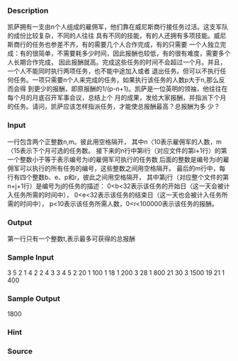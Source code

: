 
### Description
凯萨拥有一支由n个人组成的雇佣军，他们靠在威尼斯商行接任务过活。这支军队的成份比较复杂，不同的人往往
具有不同的技能，有的人还拥有多项技能。威尼斯商行的任务也参差不齐，有的需要几个人合作完成，有的只需要
一个人独立完成：有的很简单，不需要耗多少时间，因此报酬也较低，有的很有难度，需要多个人长期合作完成，
因此报酬就高。完成这些任务的时间不会超过一个月。并且，一个人不能同时执行两项任务，也不能中途加入或者
退出任务。但可以不执行任何任务。一项只需要n个人来完成的任务，如果执行该任务的人数p大于n,那么反而会得
到更少的报酬，即原报酬的1/(p-n+1)。凯萨是一位英明的领袖，他往往在每个月的月底召开军事会议，总结上个
月的成果，发给大家报酬，并指派下个月的任务。请问，凯萨应该怎样指派任务，才能使总报酬最高？总报酬为多
少？
### Input


一行包含两个正整数n,m。彼此用空格隔开，
其中n〈10表示雇佣军的人数，m〈15表示下个月可选的任务数。
接下来的n行中第i行（对应文件的第i+1行）的第一个整数小于等于表示编号为i的雇佣军可执行的任务数
后面的整数是编号为i的雇佣军可以执行的所有任务的编号，这些整数之间用空格隔开。
最后的m行中，每行有四个整数b、e、p和r，彼此之间用空格隔开，
其中第j行（对应整个文件的第n+j+1行）是编号为j的任务的描述：
0<b<32表示该任务的开始日（这一天会被计入任务所需的时间中），
0<e<32表示该任务的结束日（这一天也会被计入任务所需的时间中），
p<10表示该任务所需人数，0<r<100000表示该任务的报酬。


### Output
第一行只有一个整数t,表示最多可获得的总报酬
### Sample Input
3 5
2 1 4
2 2 4
3 3 4 5
2 20 1 100 
1 18 1 200 
3 28 1 800 
21 30 3 1500 
19 21 1 400 
### Sample Output
1800
### Hint

### Source
